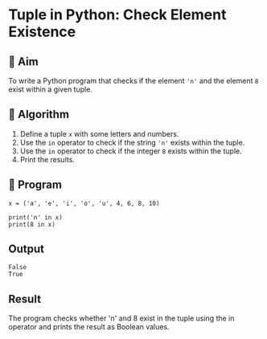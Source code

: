 # Tuple in Python: Check Element Existence

## 🎯 Aim
To write a Python program that checks if the element `'n'` and the element `8` exist within a given tuple.

## 🧠 Algorithm
1. Define a tuple `x` with some letters and numbers.
2. Use the `in` operator to check if the string `'n'` exists within the tuple.
3. Use the `in` operator to check if the integer `8` exists within the tuple.
4. Print the results.

## 🧾 Program
```
x = ('a', 'e', 'i', 'o', 'u', 4, 6, 8, 10)

print('n' in x)
print(8 in x)
```


## Output
```
False
True
```

## Result
The program checks whether 'n' and 8 exist in the tuple using the in operator and prints the result as Boolean values.
